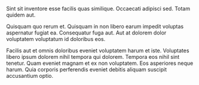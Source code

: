 Sint sit inventore esse facilis quas similique. Occaecati adipisci sed. Totam quidem aut.
 Quisquam quo rerum et. Quisquam in non libero earum impedit voluptas aspernatur fugiat ea. Consequatur fuga aut. Aut at dolorem dolor voluptatem voluptatum id doloribus eos.
 Facilis aut et omnis doloribus eveniet voluptatem harum et iste. Voluptates libero ipsum dolorem nihil tempora qui dolorem. Tempora eos nihil sint tenetur. Quam eveniet magnam et ex non voluptatem. Eos asperiores neque harum. Quia corporis perferendis eveniet debitis aliquam suscipit accusantium optio.